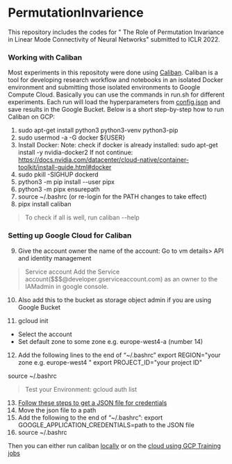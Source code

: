 # PermutationInvarience
This repository includes the codes for " The Role of Permutation Invariance in Linear Mode Connectivity of Neural Networks" submitted to ICLR 2022.

### Working with Caliban
Most experiments in this repositoty were done using [Caliban](https://github.com/google/caliban). Caliban is a tool for developing research workflow and notebooks in an isolated Docker environment and submitting those isolated environments to Google Compute Cloud.
Basically you can use the commands in run.sh for different experiments. Each run will load the hyperparameters from [config.json](https://github.com/rahimentezari/DataDisributionTransferLearning/blob/main/config.json) and save results in the Google Bucket.
Below is a short step-by-step how to run Caliban on GCP:
1. sudo apt-get install python3 python3-venv python3-pip
2. sudo usermod -a -G docker ${USER}
3. Install Docker:
Note: check if docker is already installed:
sudo apt-get install -y nvidia-docker2
If not continue:
https://docs.nvidia.com/datacenter/cloud-native/container-toolkit/install-guide.html#docker
4. sudo pkill -SIGHUP dockerd
5. python3 -m pip install --user pipx
6. python3 -m pipx ensurepath
7. source ~/.bashrc (or re-login for the PATH changes to take effect)
8. pipx install caliban
> To check if all is well, run
caliban --help

### Setting up Google Cloud for Caliban
9. Give the account owner the name of the account:
Go to vm details> API and identity management
> Service account 
Add the Service account($$$@developer.gserviceaccount.com) as an owner to the IAMadmin in google console.

10. Also add this to the bucket as storage object admin if you are using Google Bucket

11. gcloud init
- Select the account
- Set default zone to some zone e.g. europe-west4-a (number 14)
12. Add the following lines to the end of “~/.bashrc”
export REGION="your zone e.g. europe-west4 "
export PROJECT_ID="your project ID"

source ~/.bashrc

> Test your Environment: gcloud auth list
13. [Follow these steps to get a JSON file for credentials](https://cloud.google.com/iam/docs/creating-managing-service-account-keys#iam-service-account-keys-create-console)
14. Move the json file to a path
15. Add the following to the end of “~/.bashrc”:
export GOOGLE_APPLICATION_CREDENTIALS=path to the JSON file
16. source ~/.bashrc

Then you can either run caliban [locally](https://caliban.readthedocs.io/en/stable/cli/caliban_run.html) or on the [cloud using GCP Training jobs](https://caliban.readthedocs.io/en/stable/cli/caliban_cloud.html)
